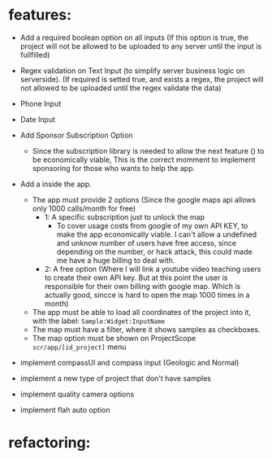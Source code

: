 # features:

- Add a required boolean option on all inputs (If this option is true, the project will not be allowed to be uploaded to any server until the input is fullfilled)

- Regex validation on Text Input (to simplify server business logic on serverside). (If required is setted true, and exists a regex, the project will not allowed to be uploaded until the regex validate the data)

- Phone Input

- Date Input

- Add Sponsor Subscription Option
    - Since the subscription library is needed to allow the next feature (<MapLayer />) to be economically viable, This is the correct momment to implement sponsoring for those who wants to help the app.

- Add a <MapLayer /> inside the app.
    - The app must provide 2 options (Since the google maps api allows only 1000 calls/month for free)
        - 1: A specific subscription just to unlock the map
            - To cover usage costs from google of my own API KEY, to make the app economically viable. I can't allow a undefined and unknow number of users have free access, since depending on the number, or hack attack, this could made me have a huge billing to deal with.
        - 2: A free option (Where I will link a youtube video teaching users to create their own API key. But at this point the user is responsible for their own billing with google map. Which is actually good, sincce is hard to open the map 1000 times in a month)
    - The app must be able to load all coordinates of the project into it, with the label: `Sample:Widget:InputName`
    - The map must have a filter, where it shows samples as checkboxes.
    - The map option must be shown on ProjectScope `scr/app/[id_project]` menu
    

- implement compassUI and compass input (Geologic and Normal)

- implement a new type of project that don't have samples

- implement quality camera options

- implement flah auto option

# refactoring:
